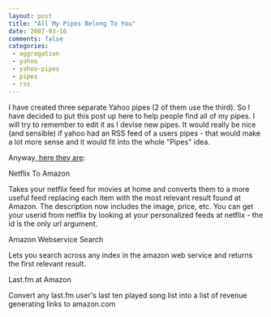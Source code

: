 ```yaml
---
layout: post
title: "All My Pipes Belong To You"
date: 2007-03-16
comments: false
categories:
 - aggregation
 - yahoo
 - yahoo-pipes
 - pipes
 - rss
---
```

I have created three separate Yahoo pipes (2 of them use the third). So I have
decided to put this post up here to help people find all of my pipes. I will
try to remember to edit it as I devise new pipes. It would really be nice (and
sensible) if yahoo had an RSS feed of a users pipes - that would make a lot
more sense and it would fit into the whole "Pipes" idea.

Anyway,[ here they
are](http://pipes.yahoo.com/pipes/person.info?eyuid=kRoD1xshqXTT64uLQJZm4w--):


Netflix To Amazon



Takes your netflix feed for movies at home and converts them to a more useful feed replacing each item with the most relevant result found at Amazon. The description now includes the image, price, etc. You can get your userid from netflix by looking at your personalized feeds at netflix - the id is the only url argument.

Amazon Webservice Search



Lets you search across any index in the amazon web service and returns the first relevant result.

Last.fm at Amazon



Convert any last.fm user's last ten played song list into a list of revenue generating links to amazon.com


